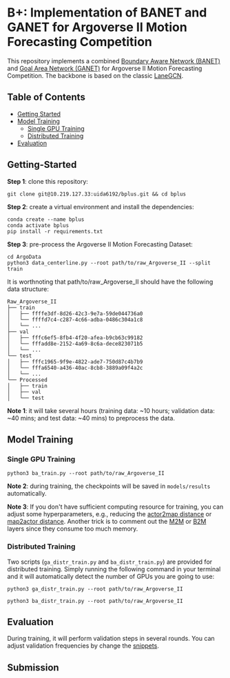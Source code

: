 # B+: Implementation of BANET and GANET for Argoverse II Motion Forecasting Competition

This repository implements a combined [Boundary Aware Network (BANET)](https://arxiv.org/abs/2206.07934) and  [Goal Area Network (GANET)](https://arxiv.org/abs/2209.09723) for Argoverse II Motion Forecasting Competition. The backbone is based on the classic [LaneGCN](https://github.com/uber-research/LaneGCN).  


## Table of Contents

* [Getting Started](#getting-started)
* [Model Training](#model-training)
    * [Single GPU Training](#single-gpu-training)
    * [Distributed Training](#distributed-training) 
* [Evaluation](#evaluation)

## Getting-Started

**Step 1**: clone this repository:

```
git clone git@10.219.127.33:uida6192/bplus.git && cd bplus
```

**Step 2**: create a virtual environment and install the dependencies:
```
conda create --name bplus
conda activate bplus
pip install -r requirements.txt
```


**Step 3**: pre-process the Argoverse II Motion Forecasting Dataset:
```
cd ArgoData
python3 data_centerline.py --root path/to/raw_Argoverse_II --split train
```

It is worthnoting that path/to/raw_Argoverse_II should have the following data structure:

```
Raw_Argoverse_II
├── train
│   ├── ffffe3df-8d26-42c3-9e7a-59de044736a0
│   └── ffffd7c4-c287-4c66-adba-0486c304a1c8
│   └── ...
├── val
│   ├── fffc6ef5-8fb4-4f20-afea-b9cb63c99182
│   └── fffadd8e-2152-4a69-8c6a-dece823071b5
│   └── ...
└── test
│   ├── fffc1965-9f9e-4822-ade7-750d87c4b7b9
│   └── fffa6540-a436-40ac-8cb8-3889a09f4a2c
│   └── ...
└── Processed
│   ├── train
│   ├── val
│   └── test

```

**Note 1**: it will take several hours (training data: ~10 hours; validation data: ~40 mins; and test data: ~40 mins) to preprocess the data. 

## Model Training

### Single GPU Training

```
python3 ba_train.py --root path/to/raw_Argoverse_II
```

**Note 2**: during training, the checkpoints will be saved in `models/results` automatically. 

**Note 3**: If you don't have sufficient computing resource for training, you can adjust some hyperparameters, e.g., reducing the [actor2map distance](http://10.219.127.33/uida6192/bplus/blob/main/models/banet.py#L59) or [map2actor distance](http://10.219.127.33/uida6192/bplus/blob/main/models/banet.py#L60). Another trick is to comment out the [M2M](http://10.219.127.33/uida6192/bplus/blob/main/models/banet.py#L117) or [B2M](http://10.219.127.33/uida6192/bplus/blob/main/models/banet.py#L115) layers since they consume too much memory.


### Distributed Training

Two scripts (`ga_distr_train.py` and `ba_distr_train.py`) are provided for distributed training. Simply running the following command in your terminal and it will automatically detect the number of GPUs you are going to use:

```
python3 ga_distr_train.py --root path/to/raw_Argoverse_II
```

```
python3 ba_distr_train.py --root path/to/raw_Argoverse_II
```

## Evaluation

During training, it will perform validation steps in several rounds. You can adjust validation frequencies by change the [snippets](http://10.219.127.33/uida6192/bplus/blob/main/models/banet.py#L24).

## Submission



